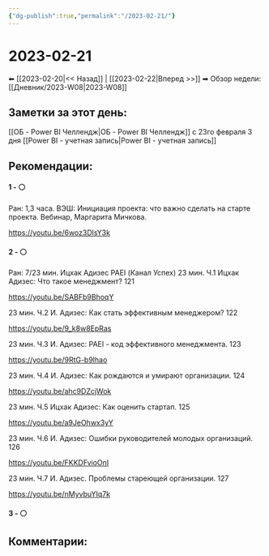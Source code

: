 ```yaml
---
{"dg-publish":true,"permalink":"/2023-02-21/"}
---
```


# 2023-02-21

⬅  [[2023-02-20\|<<  Назад]] | [[2023-02-22\|Вперед >>]]  ➡
Обзор недели: [[Дневник/2023-W08\|2023-W08]]


## Заметки за этот день:
[[ОБ - Power BI Челлендж\|ОБ - Power BI Челлендж]] с 23го февраля 3 дня
[[Power BI - учетная запись\|Power BI - учетная запись]]


## Рекомендации:

#### 1 - ⚪ 
Ран: 1,3 часа. ВЭШ: Инициация проекта: что важно сделать на старте проекта. Вебинар, Маргарита Мичкова.

﻿https://youtu.be/6woz3DlsY3k


#### 2 - ⚪ 
Ран: 7/23 мин. Ицхак Адизес PAEI (Канал Успех)
23 мин. Ч.1 Ицхак Адизес: Что такое менеджмент? 121

https://youtu.be/SABFb9BhoqY

23 мин. Ч.2 И. Адизес: Как стать эффективным менеджером? 122

https://youtu.be/9_k8w8EpRas

23 мин. Ч.3 И. Адизес: PAEI  - код эффективного менеджмента. 123

https://youtu.be/9RtG-b9lhao

23 мин. Ч.4 И. Адизес: Как рождаются и умирают организации. 124

https://youtu.be/ahc9DZcjWok

23 мин. Ч.5 Ицхак Адизес: Как оценить стартап. 125

https://youtu.be/a9JeOhwx3yY

23 мин. Ч.6 И. Адизес: Ошибки руководителей молодых организаций. 126

https://youtu.be/FKKDFvioOnI

23 мин. Ч.7 И. Адизес. Проблемы стареющей организации. 127

https://youtu.be/nMyvbuYIq7k
#### 3 - ⚪ 


## Комментарии:
